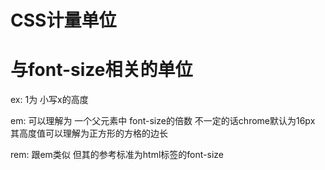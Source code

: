 # CSS计量单位

# 与font-size相关的单位

ex:  1为 小写x的高度

em: 可以理解为 一个父元素中 font-size的倍数 不一定的话chrome默认为16px 其高度值可以理解为正方形的方格的边长

rem: 跟em类似 但其的参考标准为html标签的font-size 
# 